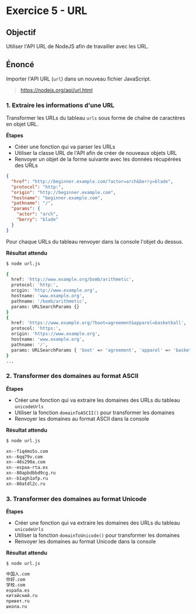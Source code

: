 # Exercice 5 - URL

## Objectif

Utiliser l'API URL de NodeJS afin de travailler avec les URL.

## Énoncé

Importer l'API URL (`url`) dans un nouveau fichier JavaScript.

> https://nodejs.org/api/url.html

### 1. Extraire les informations d'une URL

Transformer les URLs du tableau `urls` sous forme de chaîne de caractères en objet URL.

**Étapes**

- Créer une fonction qui va parser les URLs
- Utiliser la classe URL de l'API afin de créer de nouveaux objets URL
- Renvoyer un objet de la forme suivante avec les données récupérées des URLs

```json
{
  "href": "http://beginner.example.com/?actor=arch&berry=blade",
  "protocol": "http:",
  "origin": "http://beginner.example.com",
  "hostname": "beginner.example.com",
  "pathname": "/",
  "params": {
    "actor": "arch",
    "berry": "blade"
  }
}
```

Pour chaque URLs du tableau renvoyer dans la console l'objet du dessus.

**Résultat attendu**

```sh
$ node url.js

{
  href: 'http://www.example.org/bomb/arithmetic',
  protocol: 'http:',
  origin: 'http://www.example.org',
  hostname: 'www.example.org',
  pathname: '/bomb/arithmetic',
  params: URLSearchParams {}
}
{
  href: 'https://www.example.org/?boot=agreement&apparel=basketball',
  protocol: 'https:',
  origin: 'https://www.example.org',
  hostname: 'www.example.org',
  pathname: '/',
  params: URLSearchParams { 'boot' => 'agreement', 'apparel' => 'basketball' }
}
...
```

### 2. Transformer des domaines au format ASCII

**Étapes**

- Créer une fonction qui va extraire les domaines des URLs du tableau `unicodeUrls`
- Utiliser la fonction `domainToASCII()` pour transformer les domaines
- Renvoyer les domaines au format ASCII dans la console

**Résultat attendu**

```sh
$ node url.js

xn--fiq4mo5s.com
xn--6qq79v.com
xn--48s290a.com
xn--espaa-rta.es
xn--80apbdbbd9cg.ru
xn--b1agh1afp.ru
xn--80atdl2c.ru
```

### 3. Transformer des domaines au format Unicode

**Étapes**

- Créer une fonction qui va extraire les domaines des URLs du tableau `unicodeUrls`
- Utiliser la fonction `domainToUnicode()` pour transformer les domaines
- Renvoyer les domaines au format Unicode dans la console

**Résultat attendu**

```sh
$ node url.js

中国人.com
你好.com
学校.com
españa.es
китайский.ru
привет.ru
школа.ru
```
